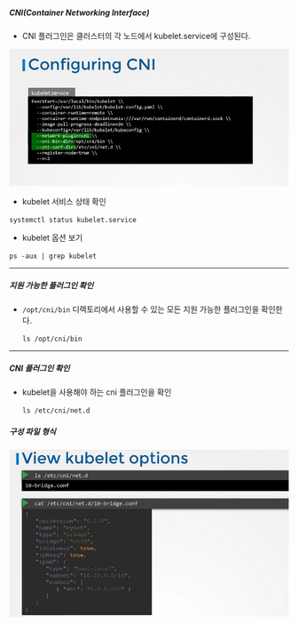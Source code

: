 ##### CNI(Container Networking Interface)

* CNI 플러그인은 클러스터의 각 노드에서 kubelet.service에 구성된다.

![](img/5.png)

* kubelet 서비스 상태 확인

`systemctl status kubelet.service`

* kubelet 옵션 보기

`ps -aux | grep kubelet`

---

##### 지원 가능한 플러그인 확인

* `/opt/cni/bin` 디렉토리에서 사용할 수 있는 모든 지원 가능한 플러그인을 확인한다.

  `ls /opt/cni/bin`

---

##### CNI 플러그인 확인

* kubelet을 사용해야 하는 cni 플러그인을 확인

  `ls /etc/cni/net.d`

##### 구성 파일 형식

![](img/6.png)

